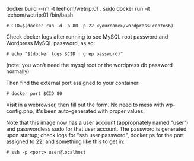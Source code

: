 docker build --rm -t leehom/wetrip:01 .
sudo docker run -it leehom/wetrip:01 /bin/bash

```
# CID=$(docker run -d -p 80 -p 22 <yourname>/wordpress:centos6)
```

Check docker logs after running to see MySQL root password and Wordpress MySQL password, as so:

```
# echo "$(docker logs $CID | grep password)"
```

(note: you won't need the mysql root or the wordpress db password normally)

Then find the external port assigned to your container:

```
# docker port $CID 80
```

Visit in a webrowser, then fill out the form. No need to mess with wp-config.php, it's been auto-generated with proper values.


Note that this image now has a user account (appropriately named "user") and passwordless sudo for that user account. The password is generated upon startup; check logs for "ssh user password", docker ps for the port assigned to 22, and something like this to get in:

```
# ssh -p <port> user@localhost
```


